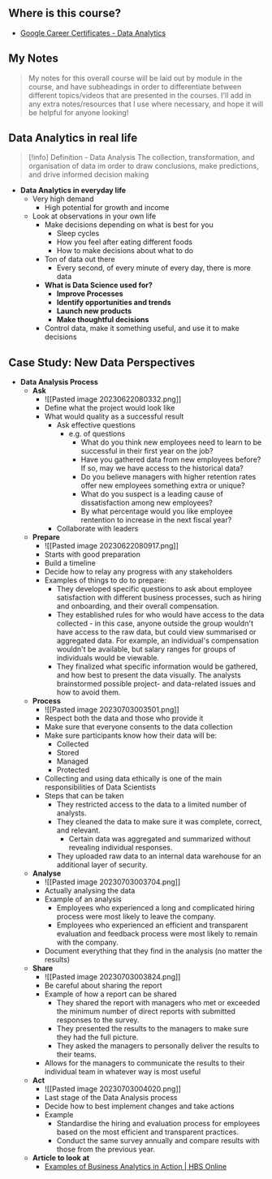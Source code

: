 ## Where is this course?
- [Google Career Certificates - Data Analytics](https://grow.google/certificates/data-analytics/#?modal_active=none)

## My Notes
> My notes for this overall course will be laid out by module in the course, and have subheadings in order to differentiate between different topics/videos that are presented in the courses. I'll add in any extra notes/resources that I use where necessary, and hope it will be helpful for anyone looking!

## Data Analytics in real life
> [!info] Definition - Data Analysis
> The collection, transformation, and organisation of data im order to draw conclusions, make predictions, and drive informed decision making
- **Data Analytics in everyday life**
	- Very high demand
		- High potential for growth and income
	- Look at observations in your own life
		- Make decisions depending on what is best for you
			- Sleep cycles
			- How you feel after eating different foods
			- How to make decisions about what to do
		- Ton of data out there
			- Every second, of every minute of every day, there is more data
		- **What is Data Science used for?**
			- **Improve Processes**
			- **Identify opportunities and trends**
			- **Launch new products**
			- **Make thoughtful decisions**
		- Control data, make it something useful, and use it to make decisions


## Case Study: New Data Perspectives
- **Data Analysis Process**
	- **Ask**
		- ![[Pasted image 20230622080332.png]]
		- Define what the project would look like
		- What would quality as a successful result
			- Ask effective questions
				- e.g. of questions
					- What do you think new employees need to learn to be successful in their first year on the job?
					- Have you gathered data from new employees before? If so, may we have access to the historical data?
					- Do you believe managers with higher retention rates offer new employees something extra or unique?
					- What do you suspect is a leading cause of dissatisfaction among new employees?
					- By what percentage would you like employee rentention to increase in the next fiscal year?
			- Collaborate with leaders
	- **Prepare**
		- ![[Pasted image 20230622080917.png]]
		- Starts with good preparation
		- Build a timeline
		- Decide how to relay any progress with any stakeholders
		- Examples of things to do to prepare:
			- They developed specific questions to ask about employee satisfaction with different business processes, such as hiring and onboarding, and their overall compensation.
			- They established rules for who would have access to the data collected - in this case, anyone outside the group wouldn't have access to the raw data, but could view summarised or aggregated data. For example, an individual's compensation wouldn't be available, but salary ranges for groups of individuals would be viewable.
			- They finalized what specific information would be gathered, and how best to present the data visually. The analysts brainstormed possible project- and data-related issues and how to avoid them.
	- **Process**
		- ![[Pasted image 20230703003501.png]]
		- Respect both the data and those who provide it
		- Make sure that everyone consents to the data collection
		- Make sure participants know how their data will be:
			- Collected
			- Stored
			- Managed
			- Protected
		- Collecting and using data ethically is one of the main responsibilities of Data Scientists
		- Steps that can be taken
			- They restricted access to the data to a limited number of analysts.
			- They cleaned the data to make sure it was complete, correct, and relevant. 
				- Certain data was aggregated and summarized without revealing individual responses. 
			- They uploaded raw data to an internal data warehouse for an additional layer of security. 
	- **Analyse**
		- ![[Pasted image 20230703003704.png]]
		- Actually analysing the data
		- Example of an analysis
			- Employees who experienced a long and complicated hiring process were most likely to leave the company. 
			- Employees who experienced an efficient and transparent evaluation and feedback process were most likely to remain with the company. 
		- Document everything that they find in the analysis (no matter the results)
	- **Share**
		- ![[Pasted image 20230703003824.png]]
		- Be careful about sharing the report
		- Example of how a report can be shared
			- They shared the report with managers who met or exceeded the minimum number of direct reports with submitted responses to the survey. 
			- They presented the results to the managers to make sure they had the full picture. 
			- They asked the managers to personally deliver the results to their teams. 
		- Allows for the managers to communicate the results to their individual team in whatever way is most useful
	- **Act**
		- ![[Pasted image 20230703004020.png]]
		- Last stage of the Data Analysis process
		- Decide how to best implement changes and take actions
		- Example
			- Standardise the hiring and evaluation process for employees based on the most efficient and transparent practices. 
			- Conduct the same survey annually and compare results with those from the previous year.
	- **Article to look at**
		- [Examples of Business Analytics in Action | HBS Online](https://online.hbs.edu/blog/post/business-analytics-examples)